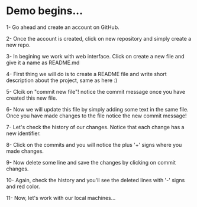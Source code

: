 # Demo begins...

1- Go ahead and create an account on GitHub.

2- Once the account is created, click on new repository and simply create a new repo. 

3- In begining we work with web interface. Click on create a new file and give it a name as README.md

4- First thing we will do is to create a README file and write short description about the project, same as here :)

5- Clcik on "commit new file"! notice the commit message once you have created this new file.

6- Now we will update this file by simply adding some text in the same file. Once you have made changes to the file notice the new commit message!

7- Let's check the history of our changes. Notice that each change has a new identifier. 

8- Click on the commits and you will notice the plus '+' signs where you made changes. 

9- Now delete some line and save the changes by clicking on commit changes. 

10- Again, check the history and you'll see the deleted lines with '-' signs and red color. 

11- Now, let's work with our local machines...




